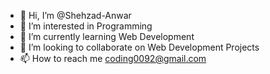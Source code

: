 - 👋 Hi, I’m @Shehzad-Anwar
- 👀 I’m interested in Programming
- 🌱 I’m currently learning Web Development
- 💞️ I’m looking to collaborate on Web Development Projects
- 📫 How to reach me coding0092@gmail.com

<!---
Shehzad-Anwar/Shehzad-Anwar is a ✨ special ✨ repository because its `README.md` (this file) appears on your GitHub profile.
You can click the Preview link to take a look at your changes.
--->
